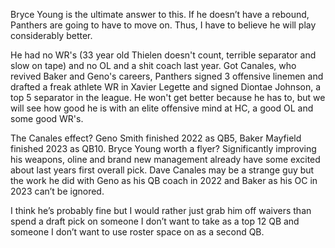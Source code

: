Bryce Young is the ultimate answer to this. If he doesn’t have a rebound, Panthers are going to have to move on. Thus, I have to believe he will play considerably better.

He had no WR's (33 year old Thielen doesn't count, terrible separator and slow on tape) and no OL and a shit coach last year. Got Canales, who revived Baker and Geno's careers, Panthers signed 3 offensive linemen and drafted a freak athlete WR in Xavier Legette and signed Diontae Johnson, a top 5 separator in the league. He won't get better because he has to, but we will see how good he is with an elite offensive mind at HC, a good OL and some good WR's.

The Canales effect? Geno Smith finished 2022 as QB5, Baker Mayfield finished 2023 as QB10.  Bryce Young worth a flyer?
Significantly improving his weapons, oline and brand new management already have some excited about last years first overall pick.
Dave Canales may be a strange guy but the work he did with Geno as his QB coach in 2022 and Baker as his OC in 2023 can’t be ignored. 

I think he’s probably fine but I would rather just grab him off waivers than spend a draft pick on someone I don’t want to take as a top 12 QB and someone I don’t want to use roster space on as a second QB.
